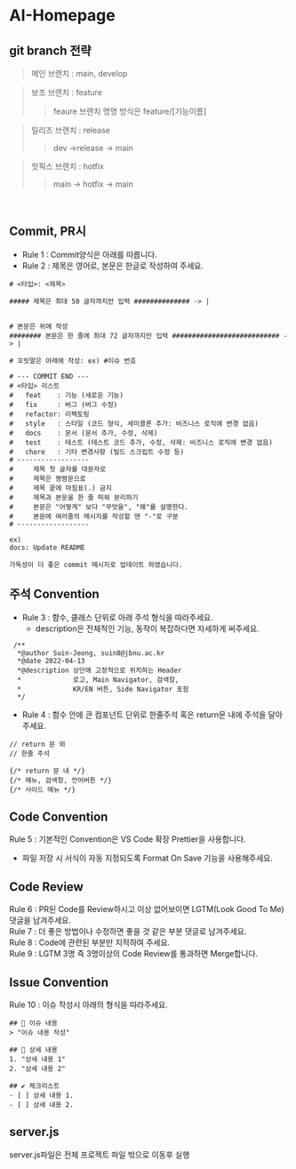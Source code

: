 # AI-Homepage

## git branch 전략

> 메인 브랜치 : main, develop

> 보조 브랜치 : feature
>
> > feaure 브랜치 명명 방식은 feature/[기능이름]

> 릴리즈 브랜치 : release
>
> > dev ->release -> main

> 핫픽스 브랜치 : hotfix
>
> > main -> hotfix -> main

&nbsp;

## Commit, PR시

- Rule 1 : Commit양식은 아래를 따릅니다.
- Rule 2 : 제목은 영어로, 본문은 한글로 작성하여 주세요.

```
# <타입>: <제목>

##### 제목은 최대 50 글자까지만 입력 ############## -> |


# 본문은 위에 작성
######## 본문은 한 줄에 최대 72 글자까지만 입력 ########################### -> |

# 꼬릿말은 아래에 작성: ex) #이슈 번호

# --- COMMIT END ---
# <타입> 리스트
#   feat    : 기능 (새로운 기능)
#   fix     : 버그 (버그 수정)
#   refactor: 리팩토링
#   style   : 스타일 (코드 형식, 세미콜론 추가: 비즈니스 로직에 변경 없음)
#   docs    : 문서 (문서 추가, 수정, 삭제)
#   test    : 테스트 (테스트 코드 추가, 수정, 삭제: 비즈니스 로직에 변경 없음)
#   chore   : 기타 변경사항 (빌드 스크립트 수정 등)
# ------------------
#     제목 첫 글자를 대문자로
#     제목은 명령문으로
#     제목 끝에 마침표(.) 금지
#     제목과 본문을 한 줄 띄워 분리하기
#     본문은 "어떻게" 보다 "무엇을", "왜"를 설명한다.
#     본문에 여러줄의 메시지를 작성할 땐 "-"로 구분
# ------------------
```

```
ex)
docs: Update README

가독성이 더 좋은 commit 메시지로 업데이트 하였습니다.
```

## 주석 Convention

- Rule 3 : 함수, 클래스 단위로 아래 주석 형식을 따라주세요.
  - description은 전체적인 기능, 동작이 복잡하다면 자세하게 써주세요.

```
 /**
  *@author Suin-Jeong, suin8@jbnu.ac.kr
  *@date 2022-04-13
  *@description 상단에 고정적으로 위치하는 Header
  *             로고, Main Navigator, 검색창,
  *             KR/EN 버튼, Side Navigator 포함
  */
```

- Rule 4 : 함수 안에 큰 컴포넌트 단위로 한줄주석 혹은 return문 내에 주석을 달아주세요.

```
// return 문 외
// 한줄 주석

{/* return 문 내 */}
{/* 메뉴, 검색창, 언어버튼 */}
{/* 사이드 메뉴 */}
```

## Code Convention

Rule 5 : 기본적인 Convention은 VS Code 확장 Prettier을 사용합니다.

- 파일 저장 시 서식이 자동 지정되도록 Format On Save 기능을 사용해주세요.

## Code Review

Rule 6 : PR된 Code를 Review하시고 이상 없어보이면 LGTM(Look Good To Me) 댓글을 남겨주세요.  
Rule 7 : 더 좋은 방법이나 수정하면 좋을 것 같은 부분 댓글로 남겨주세요.  
Rule 8 : Code에 관련된 부분만 지적하여 주세요.  
Rule 9 : LGTM 3명 즉 3명이상의 Code Review를 통과하면 Merge합니다.

## Issue Convention

Rule 10 : 이슈 작성시 아래의 형식을 따라주세요.

```
## 📒 이슈 내용
> "이슈 내용 작성"

## 📑 상세 내용
1. "상세 내용 1"
2. "상세 내용 2"

## ✔️ 체크리스트
- [ ] 상세 내용 1.
- [ ] 상세 내용 2.
```

## server.js

server.js파일은 전체 프로젝트 파일 밖으로 이동후 실행
